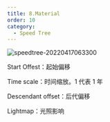 ```yaml
---
title: 8.Material
order: 10
category:
  - Speed Tree
---
```

![speedtree-20220417063300](/assets/SpeedTree-20220417063300.png)

Start Offest：起始偏移

Time scale：时间缩放。1 代表 1 年

Descendant offset：后代偏移

Lightmap：光照影响

